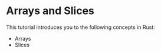 # Arrays and Slices

This tutorial introduces you to the following concepts in Rust:
- Arrays
- Slices
